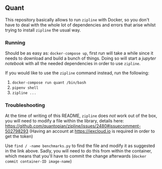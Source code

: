 ## Quant

This repository basically allows to run `zipline` with Docker, so you don't have to deal with the whole lot of dependencies and errors that arise whilst trying to install `zipline` the usual way.

### Running

Should be as easy as: `docker-compose up`, first run will take a while since it needs to download and build a bunch of things. Doing so will start a _jupyter notebook_ with all the needed dependencies in order to use `zipline`.

If you would like to use the `zipline` command instead, run the following:
1. `docker-compose run quant /bin/bash`
2. `pipenv shell`
3. `zipline ...` 

### Troubleshooting

At the time of writing of this README, `zipline` does *not* work out of the box, you will need to modify 
a file within the library, details here: https://github.com/quantopian/zipline/issues/2480#issuecomment-502798293 (Having an account at https://iexcloud.io is required in order to get the token)

Use `find / -name benchmarks.py` to find the file and modify it as suggested in the link above. Sadly, you will need to do this from within the container, which means that you'll have to commit the change afterwards (`docker commit container-ID image-name`)
